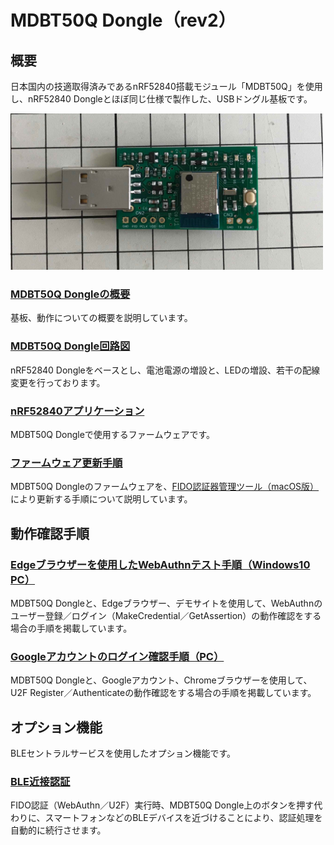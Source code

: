 # MDBT50Q Dongle（rev2）

## 概要

日本国内の技適取得済みであるnRF52840搭載モジュール「MDBT50Q」を使用し、nRF52840 Dongleとほぼ同じ仕様で製作した、USBドングル基板です。

<img src="assets/0021.jpg" width="500">

### [MDBT50Q Dongleの概要](HWSUMMARY.md)

基板、動作についての概要を説明しています。

### [MDBT50Q Dongle回路図](FIDO2AUTH_002.pdf)

nRF52840 Dongleをベースとし、電池電源の増設と、LEDの増設、若干の配線変更を行っております。

### [nRF52840アプリケーション](../../../nRF52840_app/README.md)

MDBT50Q Dongleで使用するファームウェアです。

### [ファームウェア更新手順](../../../MaintenanceTool/macOSApp/UPDATEFIRMWARE.md)

MDBT50Q Dongleのファームウェアを、[FIDO認証器管理ツール（macOS版）](../../../MaintenanceTool/macOSApp)により更新する手順について説明しています。

## 動作確認手順

### [Edgeブラウザーを使用したWebAuthnテスト手順（Windows10 PC）](../WEBAUTHNTEST.md)

MDBT50Q Dongleと、Edgeブラウザー、デモサイトを使用して、WebAuthnのユーザー登録／ログイン（MakeCredential／GetAssertion）の動作確認をする場合の手順を掲載しています。

### [Googleアカウントのログイン確認手順（PC）](../PCCHROME.md)

MDBT50Q Dongleと、Googleアカウント、Chromeブラウザーを使用して、U2F Register／Authenticateの動作確認をする場合の手順を掲載しています。

## オプション機能

BLEセントラルサービスを使用したオプション機能です。

### [BLE近接認証](../BLEDAUTH.md)

FIDO認証（WebAuthn／U2F）実行時、MDBT50Q Dongle上のボタンを押す代わりに、スマートフォンなどのBLEデバイスを近づけることにより、認証処理を自動的に続行させます。
